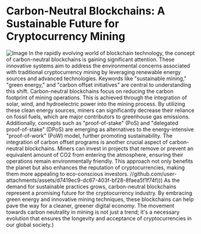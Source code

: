 # Carbon-Neutral Blockchains: A Sustainable Future for Cryptocurrency Mining

![Image](https://github.com/user-attachments/assets/4a25d116-2220-4385-b08e-f287af8fcbc4)
In the rapidly evolving world of blockchain technology, the concept of carbon-neutral blockchains is gaining significant attention. These innovative systems aim to address the environmental concerns associated with traditional cryptocurrency mining by leveraging renewable energy sources and advanced technologies. Keywords like "sustainable mining," "green energy," and "carbon offset initiatives" are central to understanding this shift.
Carbon-neutral blockchains focus on reducing the carbon footprint of mining operations. This is achieved through the integration of solar, wind, and hydroelectric power into the mining process. By utilizing these clean energy sources, miners can significantly decrease their reliance on fossil fuels, which are major contributors to greenhouse gas emissions. Additionally, concepts such as "proof-of-stake" (PoS) and "delegated proof-of-stake" (DPoS) are emerging as alternatives to the energy-intensive "proof-of-work" (PoW) model, further promoting sustainability.
The integration of carbon offset programs is another crucial aspect of carbon-neutral blockchains. Miners can invest in projects that remove or prevent an equivalent amount of CO2 from entering the atmosphere, ensuring their operations remain environmentally friendly. This approach not only benefits the planet but also enhances the reputation of cryptocurrencies, making them more appealing to eco-conscious investors.
 //github.com/user-attachments/assets/d7419ec9-dc67-403f-bf28-8faea5f1f74f)))
As the demand for sustainable practices grows, carbon-neutral blockchains represent a promising future for the cryptocurrency industry. By embracing green energy and innovative mining techniques, these blockchains can help pave the way for a cleaner, greener digital economy. The movement towards carbon neutrality in mining is not just a trend; it's a necessary evolution that ensures the longevity and acceptance of cryptocurrencies in our global society.)
